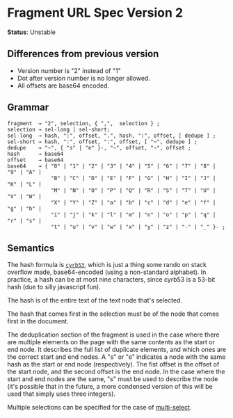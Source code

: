 # Fragment URL Spec Version 2

**Status**: Unstable

## Differences from previous version

* Version number is "2" instead of "1"
* Dot after version number is no longer allowed.
* All offsets are base64 encoded.

## Grammar

```
fragment  → "2", selection, { ",",  selection } ;
selection → sel-long | sel-short;
sel-long  → hash, ":", offset, ".", hash, ":", offset, [ dedupe ] ;
sel-short → hash, ":", offset, ":", offset, [ "~", dedupe ] ;
dedupe    → "~", { "s" | "e" }-, "~", offset, "~", offset ;
hash      → base64
offset    → base64
base64    → { "0" | "1" | "2" | "3" | "4" | "5" | "6" | "7" | "8" | "9" | "A" |
              "B" | "C" | "D" | "E" | "F" | "G" | "H" | "I" | "J" | "K" | "L" |
              "M" | "N" | "O" | "P" | "Q" | "R" | "S" | "T" | "U" | "V" | "W" |
              "X" | "Y" | "Z" | "a" | "b" | "c" | "d" | "e" | "f" | "g" | "h" |
              "i" | "j" | "k" | "l" | "m" | "n" | "o" | "p" | "q" | "r" | "s" |
              "t" | "u" | "v" | "w" | "x" | "y" | "z" | "-" | "_" }- ;
```

## Semantics

The hash formula is [`cyrb53`](https://stackoverflow.com/questions/7616461/generate-a-hash-from-string-in-javascript/52171480#52171480), which is just a thing some rando on stack overflow made, base64-encoded (using a non-standard alphabet). In practice, a hash can be at most nine characters, since cyrb53 is a 53-bit hash (due to silly javascript fun).

The hash is of the entire text of the text node that's selected.

The hash that comes first in the selection must be of the node that comes first in the document.

The deduplication section of the fragment is used in the case where there are multiple elements on the page with the same contents as the start or end node. It describes the full list of duplicate elements, and which ones are the correct start and end nodes. A "s" or "e" indicates a node with the same hash as the start or end node (respectively). The fist offset is the offset of the start node, and the second offset is the end node. In the case where the start and end nodes are the same, "s" must be used to describe the node (it's possible that in the future, a more condensed version of this will be used that simply uses three integers).

Multiple selections can be specified for the case of [multi-select](https://developer.mozilla.org/en-US/docs/Web/API/Selection/rangeCount).

